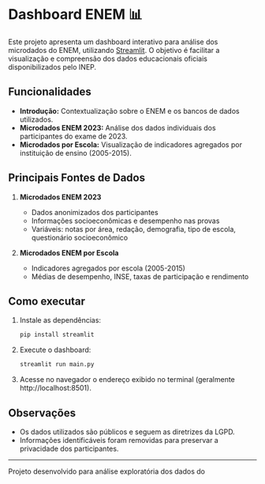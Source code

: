 # Dashboard ENEM 📊

Este projeto apresenta um dashboard interativo para análise dos microdados do ENEM, utilizando [Streamlit](https://streamlit.io/). O objetivo é facilitar a visualização e compreensão dos dados educacionais oficiais disponibilizados pelo INEP.

## Funcionalidades

- **Introdução:** Contextualização sobre o ENEM e os bancos de dados utilizados.
- **Microdados ENEM 2023:** Análise dos dados individuais dos participantes do exame de 2023.
- **Microdados por Escola:** Visualização de indicadores agregados por instituição de ensino (2005-2015).

## Principais Fontes de Dados

1. **Microdados ENEM 2023**
   - Dados anonimizados dos participantes
   - Informações socioeconômicas e desempenho nas provas
   - Variáveis: notas por área, redação, demografia, tipo de escola, questionário socioeconômico

2. **Microdados ENEM por Escola**
   - Indicadores agregados por escola (2005-2015)
   - Médias de desempenho, INSE, taxas de participação e rendimento

## Como executar

1. Instale as dependências:
   ```bash
   pip install streamlit
   ```

2. Execute o dashboard:
   ```bash
   streamlit run main.py
   ```

3. Acesse no navegador o endereço exibido no terminal (geralmente http://localhost:8501).

## Observações

- Os dados utilizados são públicos e seguem as diretrizes da LGPD.
- Informações identificáveis foram removidas para preservar a privacidade dos participantes.

---

Projeto desenvolvido para análise exploratória dos dados do